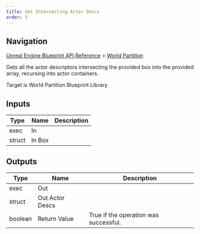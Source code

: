 ```yaml
---
title: Get Intersecting Actor Descs
order: 5
---
```

## Navigation

[Unreal Engine Blueprint API Reference](https://dev.epicgames.com/documentation/en-us/unreal-engine/BlueprintAPI) > [World Partition](https://dev.epicgames.com/documentation/en-us/unreal-engine/BlueprintAPI/WorldPartition)

Gets all the actor descriptors intersecting the provided box into the provided array, recursing into actor containers.

Target is World Partition Blueprint Library

## Inputs

| Type | Name | Description |
| --- | --- | --- |
| exec | In |  |
| struct | In Box |  |

## Outputs

| Type | Name | Description |
| --- | --- | --- |
| exec | Out |  |
| struct | Out Actor Descs |  |
| boolean | Return Value | True if the operation was successful. |
